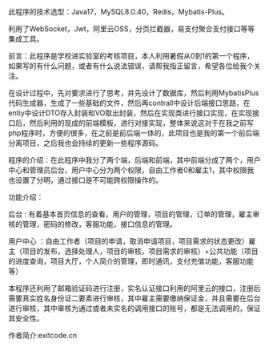 此程序的技术选型：Java17，MySQL8.0.40，Redis，Mybatis-Plus。

利用了WebSocket，Jwt，阿里云OSS，分页拦截器，易支付聚合支付接口等等集成工具。

前言：此程序是学校进实验室的考核项目，本人利用暑假从0到1的第一个程序，如果写的有什么问题，或者有什么说法错误，请帮我指正留言，希望各位给我个关注。

在设计过程中，先对要求进行了思考，并先设计了数据库，然后利用MybatisPlus代码生成器，生成了一些基础的文件，然后再contrall中设计后端接口思路，在entiy中设计DTO存入封装和VO取出封装，然后在实现类进行接口实现，在实现接口后，然后利用的现成的前端模板，进行对接实现，整体来说这对于在我之前写php程序时，方便的很多，在之前是前后端一体的，此项目也是我的第一个前后端分离项目，之后我也会持续的更新一些程序源码。

程序的介绍：在此程序中我分了两个端，后端和前端，其中前端分成了两个，用户中心和管理员后台，用户中心分为两个权限，自由工作者0和雇主1，其中权限我也设置了分明，通过接口是不可能跨权限操作的。

功能介绍：

后台 : 有着基本首页信息的查看，用户的管理，项目的管理，订单的管理，雇主审核的管理，密码的修改，客服功能，接口信息的管理。

用户中心 ：自由工作者（项目的申请，取消申请项目，项目需求的状态更改）雇主（项目的发布，选择处理人，项目的审核，项目需求的审核）+公共功能（项目的进度查询，项目大厅，个人简介的管理，即时通讯，支付充值功能，客服功能等）

本程序还利用了邮箱验证码进行注册，实名认证接口利用的阿里云的接口，注册后需要真实姓名身份证二要素进行审核，其中雇主需要缴纳保证金，并且需要在后台进行审核，其中审核为通过或者未实名的调用接口的账号，都是无法调用的，保证其安全性。

作者简介:exitcode.cn
